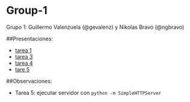 # Group-1
Grupo 1: Guillermo Valenzuela (@gevalenz) y Nikolas Bravo (@ngbravo)

##Presentaciones:
* [tarea 1](https://docs.google.com/presentation/d/1BTT3GpSW7Ou26n7T7QILJbpVEiVP6M7MPNiBFYF9MNo/edit?usp=sharing)
* [tarea 3](https://docs.google.com/presentation/d/16fTKF2S55sq58BIw6ZgvN0TLGyw9eMgo5gt5fN4mw1A/edit?usp=sharing)
* [tarea 4](https://docs.google.com/presentation/d/1nSZ18BSqSbz4D3dXhdBHJ31JwQUJNE_dWD1iSJjcKtA/edit?usp=sharing)
* [tare 5]()

##Observaciones:
* Tarea 5: ejecutar servidor con `python -m SimpleHTTPServer`
